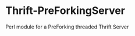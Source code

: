 Thrift-PreForkingServer
=======================

Perl module for a PreForking threaded Thrift Server
